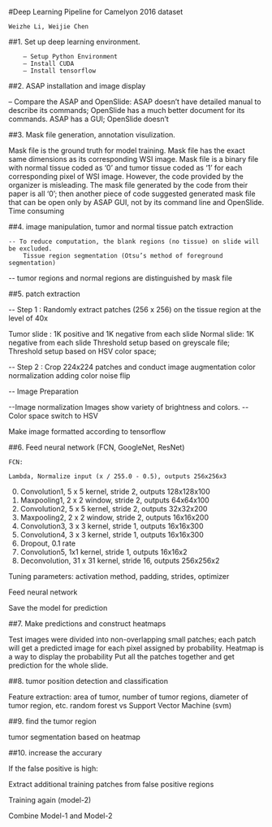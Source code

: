 #Deep Learning Pipeline for Camelyon 2016 dataset

    Weizhe Li, Weijie Chen


##1. Set up deep learning environment.

        – Setup Python Environment
        – Install CUDA
        – Install tensorflow

##2. ASAP installation and image display

– Compare the ASAP and OpenSlide: ASAP doesn’t have detailed manual to describe its commands; OpenSlide has a much better document for its commands. ASAP has a GUI; OpenSlide doesn’t   
   
##3. Mask file generation, annotation visulization.

Mask file is the ground truth for model training. Mask file has the exact same dimensions as its corresponding WSI image.  Mask file is a binary file with normal tissue coded as ‘0’ and tumor tissue coded as ‘1’ for each corresponding pixel of WSI image. 
However, the code provided by the organizer is misleading. The mask file generated by the code from their paper is all ‘0’; then another piece of code suggested generated mask file that can be open only by ASAP GUI, not by its command line and OpenSlide.
Time consuming

##4. image manipulation, tumor and normal tissue patch extraction

 	-- To reduce computation, the blank regions (no tissue) on slide will be excluded. 
  		Tissue region segmentation (Otsu’s method of foreground segmentation)

-- tumor regions and normal regions are distinguished by mask file

##5. patch extraction


-- Step 1 : Randomly extract patches (256 x 256) on the tissue region at the level of 40x
               
Tumor slide : 1K positive and 1K negative from each slide
            	Normal slide: 1K negative from each slide
            Threshold setup based on greyscale file;
	    Threshold setup based on HSV color space;

-- Step 2 : Crop 224x224 patches and conduct image augmentation
            color normalization
	    adding color noise
	    flip

-- Image Preparation

--Image normalization
	Images show variety of brightness and colors.
--Color space switch to HSV
		
Make image formatted according to tensorflow

##6. Feed neural network (FCN, GoogleNet, ResNet)
	
	FCN:

	Lambda, Normalize input (x / 255.0 - 0.5), outputs 256x256x3 
0. Convolution1, 5 x 5 kernel, stride 2, outputs 128x128x100 
1. Maxpooling1, 2 x 2 window, stride 2, outputs 64x64x100 
2. Convolution2, 5 x 5 kernel, stride 2, outputs 32x32x200 
3. Maxpooling2, 2 x 2 window, stride 2, outputs 16x16x200 
4. Convolution3, 3 x 3 kernel, stride 1, outputs 16x16x300 
5. Convolution4, 3 x 3 kernel, stride 1, outputs 16x16x300 
6. Dropout, 0.1 rate 
7. Convolution5, 1x1 kernel, stride 1, outputs 16x16x2 
8. Deconvolution, 31 x 31 kernel, stride 16, outputs 256x256x2 


Tuning parameters: activation method, padding, strides, optimizer

Feed neural network 

Save the model for prediction

##7. Make predictions and construct heatmaps

Test images were divided into non-overlapping small patches; each patch will get a predicted image for each pixel assigned by probability.
Heatmap is a way to display the probability
Put all the patches together and get prediction for the whole slide. 

    
##8. tumor position detection and classification

Feature extraction: area of tumor, number of tumor regions, diameter of tumor region, etc. 
random forest vs Support Vector Machine (svm)

##9. find the tumor region
   	 
tumor segmentation based on heatmap

##10. increase the accurary

If the false positive is high:

Extract additional training patches from false positive regions

Training again (model-2)

Combine Model-1 and Model-2
